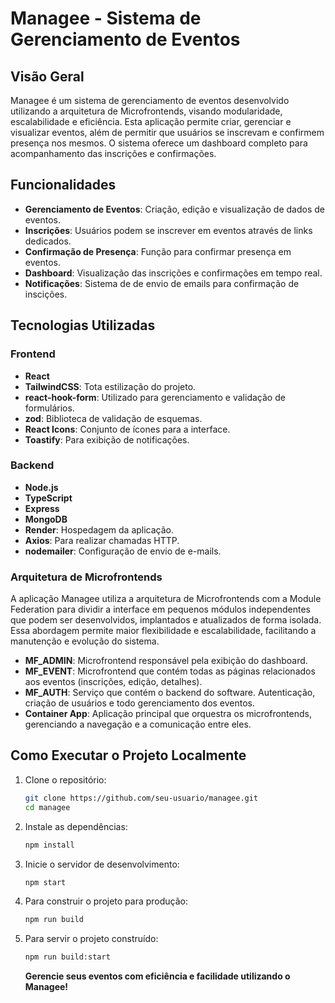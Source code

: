 # Managee - Sistema de Gerenciamento de Eventos

## Visão Geral

Managee é um sistema de gerenciamento de eventos desenvolvido utilizando a arquitetura de Microfrontends, visando modularidade, escalabilidade e eficiência. Esta aplicação permite criar, gerenciar e visualizar eventos, 
além de permitir que usuários se inscrevam e confirmem presença nos mesmos. O sistema oferece um dashboard completo para acompanhamento das inscrições e confirmações.

## Funcionalidades

- **Gerenciamento de Eventos**: Criação, edição e visualização de dados de eventos.
- **Inscrições**: Usuários podem se inscrever em eventos através de links dedicados.
- **Confirmação de Presença**: Função para confirmar presença em eventos.
- **Dashboard**: Visualização das inscrições e confirmações em tempo real.
- **Notificações**: Sistema de de envio de emails para confirmação de inscições.

## Tecnologias Utilizadas

### Frontend

- **React**
- **TailwindCSS**: Tota estilização do projeto.
- **react-hook-form**: Utilizado para gerenciamento e validação de formulários.
- **zod**: Biblioteca de validação de esquemas.
- **React Icons**: Conjunto de ícones para a interface.
- **Toastify**: Para exibição de notificações.


### Backend

- **Node.js**
- **TypeScript**
- **Express**
- **MongoDB**
- **Render**: Hospedagem da aplicação.
- **Axios**: Para realizar chamadas HTTP.
- **nodemailer**: Configuração de envio de e-mails.

### Arquitetura de Microfrontends

A aplicação Managee utiliza a arquitetura de Microfrontends com a Module Federation para dividir a interface em pequenos módulos independentes que podem ser desenvolvidos, implantados e atualizados de forma isolada. Essa abordagem permite maior flexibilidade e escalabilidade, facilitando a manutenção e evolução do sistema.

- **MF_ADMIN**: Microfrontend responsável pela exibição do dashboard.
- **MF_EVENT**: Microfrontend que contém todas as páginas relacionados aos eventos (inscrições, edição, detalhes).
- **MF_AUTH**: Serviço que contém o backend do software. Autenticação, criação de usuários e todo gerenciamento dos eventos.
- **Container App**: Aplicação principal que orquestra os microfrontends, gerenciando a navegação e a comunicação entre eles.

## Como Executar o Projeto Localmente

1. Clone o repositório:
    ```bash
    git clone https://github.com/seu-usuario/managee.git
    cd managee
    ```

2. Instale as dependências:
    ```bash
    npm install
    ```

3. Inicie o servidor de desenvolvimento:
    ```bash
    npm start
    ```

4. Para construir o projeto para produção:
    ```bash
    npm run build
    ```

5. Para servir o projeto construído:
    ```bash
    npm run build:start
    ```

    **Gerencie seus eventos com eficiência e facilidade utilizando o Managee!**
